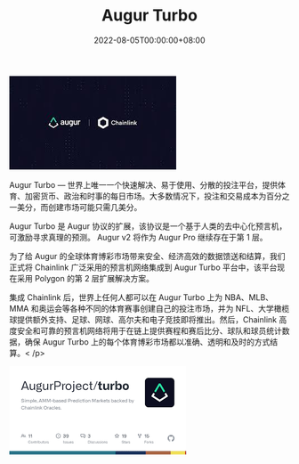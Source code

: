 ﻿---
title: "Augur Turbo"
description: "世界上唯一一个快速解决、易于使用、去中心化的投注平台，每天都有体育、加密、政治和时事市场。"
date: 2022-08-05T00:00:00+08:00
lastmod: 2022-08-05T00:00:00+08:00
draft: false
authors: ["crazyxuanshao"]
featuredImage: "augur-turbo.png"
tags: ["Gambling","Augur Turbo"]
categories: ["nfts"]
nfts: ["Gambling"]
blockchain: "Polygon"
website: "https://augur.net/?blocked=true"
twitter: "https://twitter.com/AugurProject"
discord: "https://discord.com/invite/aNBTq55"
telegram: ""
github: "https://github.com/AugurProject"
youtube: ""
twitch: ""
facebook: "https://www.facebook.com/augurproject/"
instagram: ""
reddit: "https://www.reddit.com/r/Augur/"
medium: ""
steam: ""
gitbook: ""
googleplay: ""
appstore: ""
status: "Live"
weight: 
lightgallery: true
toc: true
pinned: false
recommend: false
recommend1: false

---

![zzz](zzz.png)

<p>Augur Turbo — 世界上唯一一个快速解决、易于使用、分散的投注平台，提供体育、加密货币、政治和时事的每日市场。大多数情况下，投注和交易成本为百分之一美分，而创建市场可能只需几美分。&nbsp;</p>
<p>Augur Turbo 是 Augur 协议的扩展，该协议是一个基于人类的去中心化预言机，可激励寻求真理的预测。 Augur v2 将作为 Augur Pro 继续存在于第 1 层。</p>
<p>为了给 Augur 的全球体育博彩市场带来安全、经济高效的数据馈送和结算，我们正式将 Chainlink 广泛采用的预言机网络集成到 Augur Turbo 平台中，该平台现在采用 Polygon 的第 2 层扩展解决方案。</p>
<p>集成 Chainlink 后，世界上任何人都可以在 Augur Turbo 上为 NBA、MLB、MMA 和奥运会等各种不同的体育赛事创建自己的投注市场，并为 NFL、大学橄榄球提供额外支持、足球、网球、高尔夫和电子竞技即将推出。然后，Chainlink 高度安全和可靠的预言机网络将用于在链上提供赛程和赛后比分、球队和球员统计数据，确保 Augur Turbo 上的每个体育博彩市场都以准确、透明和及时的方式结算。< /p>

![lll](lll.png)